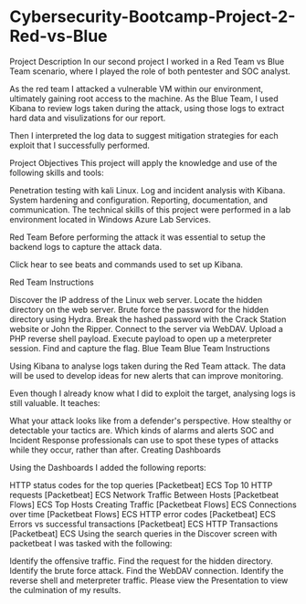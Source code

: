 # Cybersecurity-Bootcamp-Project-2-Red-vs-Blue
Project Description
In our second project I worked in a Red Team vs Blue Team scenario, where I played the role of both pentester and SOC analyst.

As the red team I attacked a vulnerable VM within our environment, ultimately gaining root access to the machine. As the Blue Team, I used Kibana to review logs taken during the attack, using those logs to extract hard data and visulizations for our report.

Then I interpreted the log data to suggest mitigation strategies for each exploit that I successfully performed.

Project Objectives
This project will apply the knowledge and use of the following skills and tools:

Penetration testing with kali Linux.
Log and incident analysis with Kibana.
System hardening and configuration.
Reporting, documentation, and communication.
The technical skills of this project were performed in a lab environment located in Windows Azure Lab Services.

Red Team
Before performing the attack it was essential to setup the backend logs to capture the attack data.

Click hear to see beats and commands used to set up Kibana.

Red Team Instructions

Discover the IP address of the Linux web server.
Locate the hidden directory on the web server.
Brute force the password for the hidden directory using Hydra.
Break the hashed password with the Crack Station website or John the Ripper.
Connect to the server via WebDAV.
Upload a PHP reverse shell payload.
Execute payload to open up a meterpreter session.
Find and capture the flag.
Blue Team
Blue Team Instructions

Using Kibana to analyse logs taken during the Red Team attack. The data will be used to develop ideas for new alerts that can improve monitoring.

Even though I already know what I did to exploit the target, analysing logs is still valuable. It teaches:

What your attack looks like from a defender's perspective.
How stealthy or detectable your tactics are.
Which kinds of alarms and alerts SOC and Incident Response professionals can use to spot these types of attacks while they occur, rather than after.
Creating Dashboards

Using the Dashboards I added the following reports:

HTTP status codes for the top queries [Packetbeat] ECS
Top 10 HTTP requests [Packetbeat] ECS
Network Traffic Between Hosts [Packetbeat Flows] ECS
Top Hosts Creating Traffic [Packetbeat Flows] ECS
Connections over time [Packetbeat Flows] ECS
HTTP error codes [Packetbeat] ECS
Errors vs successful transactions [Packetbeat] ECS
HTTP Transactions [Packetbeat] ECS
Using the search queries in the Discover screen with packetbeat I was tasked with the following:

Identify the offensive traffic.
Find the request for the hidden directory.
Identify the brute force attack.
Find the WebDAV connection.
Identify the reverse shell and meterpreter traffic.
Please view the Presentation to view the culmination of my results.
